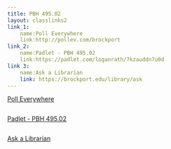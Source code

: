 ```yaml
---
title: PBH 495.02
layout: classlinks2
link_1:
    name:Poll Everywhere
    link:http://pollev.com/brockport
link_2:
    name:Padlet - PBH 495.02
    link:https://padlet.com/loganrath/7kzauddn7u0d
link 3:
    name:Ask a Librarian
    link: https://brockport.edu/library/ask
---
```

<p style="margin-bottom: 2em;"><a class="button" target="_blank" href="http://pollev.com/brockport">Poll Everywhere</a></p>
<p style="margin-top: 2em; margin-bottom: 2em;"><a class="button" target="_blank" href="https://padlet.com/loganrath/7kzauddn7u0d">Padlet - PBH 495.02</a></p>
<p><a class="button" target="_blank" href="https://brockport.edu/library/ask">Ask a Librarian</a></p>